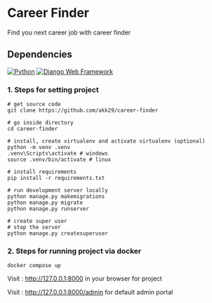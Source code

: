 # Career Finder

Find you next career job with career finder

## Dependencies

[![Python](https://img.shields.io/badge/python-3.13.3-blue.svg?style=flat-square)](https://www.python.org/downloads/release/python-3133/)
[![Django Web Framework](https://img.shields.io/badge/django-5.2-blue.svg?style=flat-square)](https://pypi.org/project/Django/5.2/)



### 1. Steps for setting project

```shell
# get source code
git clone https://github.com/akk29/career-finder

# go inside directory
cd career-finder

# install, create virtualenv and activate virtualenv (optional)
python -m venv .venv
.venv\Scripts\activate # windows
source .venv/bin/activate # linux

# install requirements
pip install -r requirements.txt

# run development server locally
python manage.py makemigrations
python manage.py migrate
python manage.py runserver

# create super user
# stop the server
python manage.py createsuperuser
```

### 2. Steps for running project via docker


```shell
docker compose up
```

Visit : http://127.0.0.1:8000 in your browser for project

Visit : http://127.0.0.1:8000/admin for default admin portal
